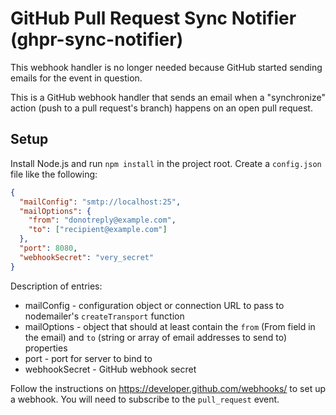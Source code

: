# GitHub Pull Request Sync Notifier (ghpr-sync-notifier)

This webhook handler is no longer needed because GitHub started sending emails
for the event in question.

This is a GitHub webhook handler that sends an email when a "synchronize"
action (push to a pull request's branch) happens on an open pull request.


## Setup

Install Node.js and run `npm install` in the project root. Create a
`config.json` file like the following:

```json
{
  "mailConfig": "smtp://localhost:25",
  "mailOptions": {
    "from": "donotreply@example.com",
    "to": ["recipient@example.com"]
  },
  "port": 8080,
  "webhookSecret": "very_secret"
}
```

Description of entries:
* mailConfig - configuration object or connection URL to pass to nodemailer's
  `createTransport` function
* mailOptions - object that should at least contain the `from` (From field in
  the email) and `to` (string or array of email addresses to send to)
  properties
* port - port for server to bind to
* webhookSecret - GitHub webhook secret

Follow the instructions on https://developer.github.com/webhooks/ to set up a
webhook. You will need to subscribe to the `pull_request` event.

